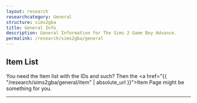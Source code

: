 ```yaml
---
layout: research
researchcategory: General
structure: sims2gba
title: General Info
description: General Information for The Sims 2 Game Boy Advance.
permalink: /research/sims2gba/general
---
```


## Item List
You need the Item list with the IDs and such? Then the <a href="{{ "/research/sims2gba/general/item" | absolute_url }}">Item Page</a> might be something for you.
<hr>
